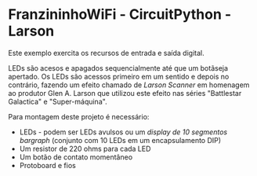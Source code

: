 # FranzininhoWiFi - CircuitPython - Larson
Este exemplo exercita os recursos de entrada e saída digital.

LEDs são acesos e apagados sequencialmente até que um botãseja apertado. 
Os LEDs são acessos primeiro em um sentido e depois no contrário, fazendo
um efeito chamado de _Larson Scanner_ em homenagem ao produtor Glen A. Larson 
que utilizou este efeito nas séries "Battlestar Galactica" e "Super-máquina".

Para montagem deste projeto é necessário:

* LEDs - podem ser LEDs avulsos ou um _display de 10 segmentos bargraph_
(conjunto com 10 LEDs em um encapsulamento DIP)
* Um resistor de 220 ohms para cada LED
* Um botão de contato momentâneo
* Protoboard e fios
